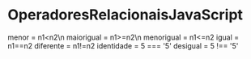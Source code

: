 # OperadoresRelacionaisJavaScript
menor = n1<n2\n
maiorigual = n1>=n2\n
menorigual = n1<=n2
igual = n1==n2
diferente = n1!=n2
identidade = 5 === '5'
desigual = 5 !== '5'
